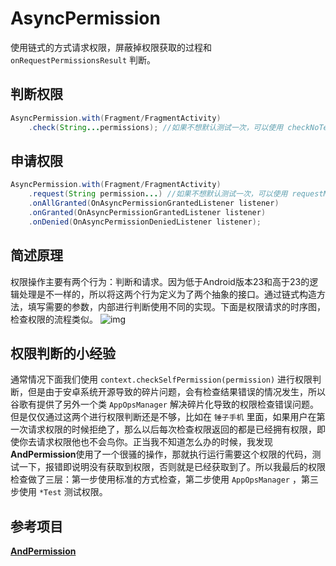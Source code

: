 # AsyncPermission

使用链式的方式请求权限，屏蔽掉权限获取的过程和 `onRequestPermissionsResult` 判断。

## 判断权限

```java
AsyncPermission.with(Fragment/FragmentActivity)
    .check(String...permissions); //如果不想默认测试一次，可以使用 checkNoTest()
```

## 申请权限

```java
AsyncPermission.with(Fragment/FragmentActivity)
    .request(String permission...) //如果不想默认测试一次，可以使用 requestNoTest()
    .onAllGranted(OnAsyncPermissionGrantedListener listener)
    .onGranted(OnAsyncPermissionGrantedListener listener)
    .onDenied(OnAsyncPermissionDeniedListener listener);
```

## 简述原理

权限操作主要有两个行为：判断和请求。因为低于Android版本23和高于23的逻辑处理是不一样的，所以将这两个行为定义为了两个抽象的接口。通过链式构造方法，填写需要的参数，内部进行判断使用不同的实现。下面是权限请求的时序图，检查权限的流程类似。
![img](https://file.2fun.xyz/minglin_async_permission_uml_20190812.png)

## 权限判断的小经验

通常情况下面我们使用 `context.checkSelfPermission(permission)` 进行权限判断，但是由于安卓系统开源导致的碎片问题，会有检查结果错误的情况发生，所以谷歌有提供了另外一个类 `AppOpsManager` 解决碎片化导致的权限检查错误问题。但是仅仅通过这两个进行权限判断还是不够，比如在 `锤子手机` 里面，如果用户在第一次请求权限的时候拒绝了，那么以后每次检查权限返回的都是已经拥有权限，即使你去请求权限他也不会鸟你。正当我不知道怎么办的时候，我发现**AndPermission**使用了一个很骚的操作，那就执行运行需要这个权限的代码，测试一下，报错即说明没有获取到权限，否则就是已经获取到了。所以我最后的权限检查做了三层：第一步使用标准的方式检查，第二步使用 `AppOpsManager` ，第三步使用 `*Test` 测试权限。

## 参考项目

[**AndPermission**]( https://github.com/yanzhenjie/AndPermission )